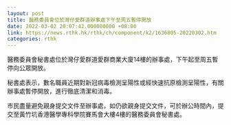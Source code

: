 ```yaml
---
layout: post
title: 醫務委員會位於灣仔愛群道辦事處下午至周五暫停開放
date: 2022-03-02 20:07:42.000000000 +08:00
link: https://news.rthk.hk/rthk/ch/component/k2/1636805-20220302.htm
categories: rthk
---
```


醫務委員會秘書處位於灣仔愛群道愛群商業大廈14樓的辦事處，下午起至周五暫停向公眾開放。

秘書處表示，數名職員近期對新冠病毒檢測呈陽性或經快速抗原檢測呈陽性，有關辦事處暫停開放，進行徹底清潔和消毒。

市民盡量避免親身提交文件至辦事處，如仍欲親身提交文件，可於辦公時間內，提交至黃竹坑香港醫學專科學院賽馬會大樓4樓的醫務委員會秘書處。
